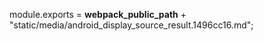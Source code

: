 module.exports = __webpack_public_path__ + "static/media/android_display_source_result.1496cc16.md";